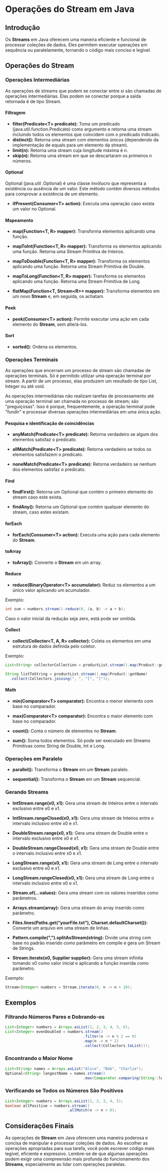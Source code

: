 # Operações do Stream em Java

## Introdução

Os **Streams** em Java oferecem uma maneira eficiente e funcional de processar coleções de dados. Eles permitem executar operações em sequência ou paralelamente, tornando o código mais conciso e legível.

## Operações do Stream

### Operações Intermediárias

As operações de streams que podem se conectar entre si são chamadas de operações intermediárias. Elas podem se conectar porque a saída retornada é de tipo Stream. 

#### Filtragem 

- **filter(Predicate\<T\> predicate):** Toma um predicado (java.util.function.Predicate) como argumento e retorna uma stream incluindo todos os elementos que coincidem com o predicado indicado.
- **distinct():**  Retorna uma stream com elementos únicos (dependendo da implementação de equals para um elemento da stream).
- **limit(n):** Retorna uma stream cuja longitude máxima é n.
- **skip(n):** Retorna uma stream em que se descartaram os primeiros n números. 


#### Optional

Optional<T> (java.util .Optional) é uma classe invólucro que representa a existência ou ausência de um valor. Este método contém diversos métodos para comprovar a existência de um elemento.

- **ifPresent(Consumer\<T\> action):** Executa uma operação caso exista um valor no Optional. 

#### Mapeamento

- **map(Function\<T, R\> mapper):** Transforma elementos aplicando uma função.

- **mapToInt(Function\<T, R\> mapper):** Transforma os elementos aplicando uma função. Retorna uma Stream Primitiva de Inteiros.

- **mapToDouble(Function\<T, R\> mapper):** Transforma os elementos aplicando uma função. Retorna uma Stream Primitiva de Double.

- **mapToLong(Function\<T, R\> mapper):** Transforma os elementos aplicando uma função. Retorna uma Stream Primitiva de Long.

- **flatMap(Function\<T, Stream\<R\>\> mapper):** Transforma elementos em um novo **Stream** e, em seguida, os achatam.

#### Peek

- **peek(Consumer\<T\> action):** Permite executar uma ação em cada elemento do **Stream**, sem alterá-los.

#### Sort 

- **sorted():** Ordena os elementos.

### Operações Terminais

As operações que encerram um processo de stream são chamadas de operações terminais. Só é permitido utilizar uma operação terminal por stream. A partir de um processo, elas produzem um resultado de tipo List, Integer ou até void.

 As operações intermediárias não realizam tarefas de processamento até uma operação terminal ser chamada no processo de stream; são "preguiçosas". Isso é porque, frequentemente, a operação terminal pode "fundir" e processar diversas operações intermediárias em uma única ação.

#### Pesquisa e identificação de coincidências

- **anyMatch(Predicate\<T\> predicate):** Retorna verdadeiro se algum dos elementos satisfaz o predicato.

- **allMatch(Predicate\<T\> predicate):** Retorna verdadeiro se todos os elementos satisfazem o predicato.

- **noneMatch(Predicate\<T\> predicate):** Retorna verdadeiro se nenhum dos elementos satisfaz o predicato.

#### Find

- **findFirst():** Retorna um Optional que contém o primeiro elemento do stream caso este exista.

- **findAny():** Retorna um Optional que contém qualquer elemento do stream, caso estes existam.

#### forEach
- **forEach(Consumer\<T\> action):** Executa uma ação para cada elemento do **Stream**.

#### toArray

- **toArray():** Converte o **Stream** em um array.


#### Reduce

- **reduce(BinaryOperator\<T\> accumulator):** Reduz os elementos a um único valor aplicando um acumulador.

Exemplo:
```java
int sum = numbers.stream().reduce(0, (a, b) -> a + b); 
```

Caso o valor inicial da redução seja zero, está pode ser omitida.

#### Collect

- **collect(Collector\<T, A, R\> collector):** Coleta os elementos em uma estrutura de dados definida pelo coletor.

Exemplo:

```java
List<String> collectorCollection = productList.stream().map(Product::getName).collect(Collectors.toList());
```

```java
String listToString = productList.stream().map(Product::getName)
  .collect(Collectors.joining(", ", "[", "]"));
```

#### Math

- **min(Comparator\<T\> comparator):** Encontra o menor elemento com base no comparador.

- **max(Comparator\<T\> comparator):** Encontra o maior elemento com base no comparador.

- **count():** Conta o número de elementos no **Stream**.

- **sum():** Soma todos elementos. Só pode ser executado em Streams Primitivas como String de Double, Int e Long.

### Operações em Paralelo

- **parallel():** Transforma o **Stream** em um **Stream** paralelo.

- **sequential():** Transforma o **Stream** em um **Stream** sequencial.

### Gerando Streams

- **IntStream.range(x0, x1):** Gera uma stream de Inteiros entre o intervalo exclusivo entre x0 e x1. 

- **IntStream.rangeClosed(x0, x1):** Gera uma stream de Inteiros entre o intervalo inclusivo entre x0 e x1.

- **DoubleStream.range(x0, x1):** Gera uma stream de Double entre o intervalo exclusivo entre x0 e x1.

- **DoubleStream.rangeClosed(x0, x1):** Gera uma stream de Double entre o intervalo inclusivo entre x0 e x1.

- **LongStream.range(x0, x1):** Gera uma stream de Long entre o intervalo exclusivo entre x0 e x1.

- **LongStream.rangeClosed(x0, x1):** Gera uma stream de Long entre o intervalo inclusivo entre x0 e x1.

- **Stream.of(...values):** Gera uma stream com os valores inseridos como parâmetros.

- **Arrays.stream(array):** Gera uma stream do array inserido como parâmetro.

- **Files.lines(Paths.get(“yourFile.txt”), Charset.defaultCharset()):** Converte um arquivo em uma stream de linhas.

- **Pattern.compile(",").splitAsStream(string):** Divide uma string com base no padrão inserido como parâmetro em compile e gera um Stream de Strings.

- **Stream.iterate(x0, Supplier<T> supplier):** Gera uma stream infinita tomando x0 como valor inicial e aplicando a função inserida como parâmetro.

Exemplo:

```java
Stream<Integer> numbers = Stream.iterate(0, n -> n + 10);
```

## Exemplos

### Filtrando Números Pares e Dobrando-os

```java
List<Integer> numbers = Arrays.asList(1, 2, 3, 4, 5, 6);
List<Integer> evenDoubled = numbers.stream()
                                   .filter(n -> n % 2 == 0)
                                   .map(n -> n * 2)
                                   .collect(Collectors.toList());
```

### Encontrando o Maior Nome

```java
List<String> names = Arrays.asList("Alice", "Bob", "Charlie");
Optional<String> longestName = names.stream()
                                   .max(Comparator.comparing(String::length));
```

### Verificando se Todos os Números São Positivos

```java
List<Integer> numbers = Arrays.asList(1, 2, 3, 4, 5);
boolean allPositive = numbers.stream()
                            .allMatch(n -> n > 0);
```

## Considerações Finais

As operações de **Stream** em Java oferecem uma maneira poderosa e concisa de manipular e processar coleções de dados. Ao escolher as operações apropriadas para sua tarefa, você pode escrever código mais legível, eficiente e expressivo. Lembre-se de que algumas operações podem exigir uma compreensão mais profunda do funcionamento dos **Streams**, especialmente ao lidar com operações paralelas.